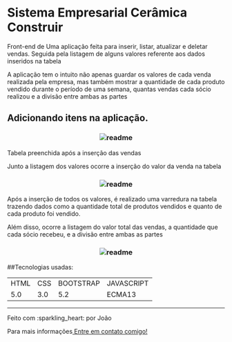 # Sistema Empresarial Cerâmica Construir

<p>Front-end de Uma aplicação feita para inserir, listar, atualizar e deletar vendas. Seguida pela listagem de alguns valores referente aos dados inseridos na tabela<p>

<p>A aplicação tem o intuito não apenas guardar os valores de cada venda realizada pela empresa, mas também mostrar a quantidade de cada produto vendido durante o período de uma semana, quantas vendas cada sócio realizou e a divisão entre ambas as partes</p>

<h2>Adicionando itens na aplicação.</h2>
 
<h3 align="center">
    <img alt="readme"  title="readme" src="./sistemaEmp.gif" >
</h3>

<p>Tabela preenchida após a inserção das vendas</p>
<p>Junto a listagem dos valores ocorre a inserção do valor da venda na tabela</p>

<h3 align="center">
    <img alt="readme"  title="readme" src="./sistemaEmpimagem.png" >
</h3>


<p>Após a inserção de todos os valores, é realizado uma varredura na tabela trazendo dados como a quantidade total de produtos vendidos e quanto de cada produto foi vendido.</p>

<p>Além disso, ocorre a  listagem do valor total das vendas, a quantidade que cada sócio recebeu, e a divisão entre ambas as partes</p>

<h3 align="center">
    <img alt="readme"  title="readme" src="./sistemaEmplistagem.png" >
</h3>

##Tecnologias usadas:

<table>
 <tr>
  <td>HTML</td>
  <td>CSS</td>
  <td>BOOTSTRAP</td>
  <td>JAVASCRIPT</td>
  
 <tr>
  
 <tr>
  <td>5.0</td>
  <td>3.0</td>
  <td>5.2</td>
  <td>ECMA13</td>
 <tr>
 
</table>
 
<hr>

<p>Feito com :sparkling_heart: por João</p>

<p>Para mais informações<a href="https://www.linkedin.com/in/jo%C3%A3o-elias-maccari-99568a259/"> Entre em contato comigo!</a> </p>

